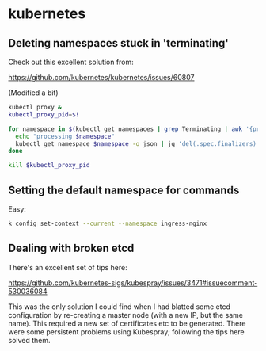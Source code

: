 # kubernetes

## Deleting namespaces stuck in 'terminating'

Check out this excellent solution from:

https://github.com/kubernetes/kubernetes/issues/60807

(Modified a bit)

```sh
kubectl proxy &
kubectl_proxy_pid=$!

for namespace in $(kubectl get namespaces | grep Terminating | awk '{print $1}'); do
  echo "processing $namespace"
  kubectl get namespace $namespace -o json | jq 'del(.spec.finalizers)' | curl -k -H "Content-Type: application/yaml" -X PUT -d @- http://127.0.0.1:8001/api/v1/namespaces/$namespace/finalize
done

kill $kubectl_proxy_pid
```

## Setting the default namespace for commands

Easy:

```sh
k config set-context --current --namespace ingress-nginx
```

## Dealing with broken etcd

There's an excellent set of tips here:

https://github.com/kubernetes-sigs/kubespray/issues/3471#issuecomment-530036084

This was the only solution I could find when I had blatted some etcd configuration by re-creating a master node (with a new IP, but the same name). This required a new set of certificates etc to be generated. There were some persistent problems using Kubespray; following the tips here solved them.
